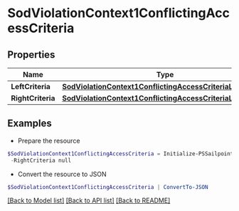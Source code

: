 # SodViolationContext1ConflictingAccessCriteria
## Properties

Name | Type | Description | Notes
------------ | ------------- | ------------- | -------------
**LeftCriteria** | [**SodViolationContext1ConflictingAccessCriteriaLeftCriteria**](SodViolationContext1ConflictingAccessCriteriaLeftCriteria.md) |  | [optional] 
**RightCriteria** | [**SodViolationContext1ConflictingAccessCriteriaLeftCriteria**](SodViolationContext1ConflictingAccessCriteriaLeftCriteria.md) |  | [optional] 

## Examples

- Prepare the resource
```powershell
$SodViolationContext1ConflictingAccessCriteria = Initialize-PSSailpoint.V2024SodViolationContext1ConflictingAccessCriteria  -LeftCriteria null `
 -RightCriteria null
```

- Convert the resource to JSON
```powershell
$SodViolationContext1ConflictingAccessCriteria | ConvertTo-JSON
```

[[Back to Model list]](../README.md#documentation-for-models) [[Back to API list]](../README.md#documentation-for-api-endpoints) [[Back to README]](../README.md)

